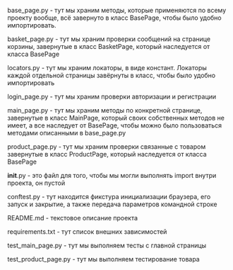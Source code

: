 base_page.py - тут мы храним методы, которые применяются по всему проекту вообще, всё завернуто в класс BasePage,
чтобы было удобно импортировать.

basket_page.py - тут мы храним проверки сообщений на странице корзины, завернутые в класс BasketPage, который 
наследуется от класса BasePage

locators.py - тут мы храним локаторы, в виде констант. Локаторы каждой отдельной страницы завёрнуты в класс,
чтобы было удобно импортировать

login_page.py - тут мы храним проверки авторизации и регистрации

main_page.py - тут мы храним методы по конкретной странице, завернутые в класс MainPage, который своих собственных 
методов не имеет, а все наследует от BasePage, чтобы можно было пользоваться методами описанными в base_page.py

product_page.py - тут мы храним проверки связанные с товаром завернутые в класс ProductPage, который наследуется
от класса BasePage

__init__.py - это файл для того, чтобы мы могли выполнять import внутри проекта, он пустой

conftest.py - тут находится фикстура инициализации браузера, его запуск и закрытие, а также передача параметров 
командной строке

README.md - текстовое описание проекта

requirements.txt - тут список внешних зависимостей

test_main_page.py - тут мы выполняем тесты с главной страницы

test_product_page.py - тут мы выполняем тестирование товара